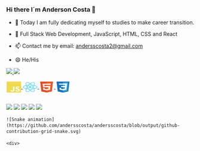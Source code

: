 ### Hi there I´m Anderson Costa 👋


- 🔭 Today I am fully dedicating myself to studies to make career transition.
- 🌱 Full Stack Web Development, JavaScript, HTML, CSS and React

- 📫 Contact me by email: andersscosta2@gmail.com
- 😄 He/His

 <div>
  <a href="https://github.com/andersscosta"> 
  <img height="180em" src="https://github-readme-stats.vercel.app/api?username=andersscosta&show_icons=true&theme=dracula&include_all_commits=true&count_private=true"/>
  <img height="180em" src="https://github-readme-stats.vercel.app/api/top-langs/?username=andersscosta&layout=compact&langs_count=7&theme=dracula"/>
</div>
  
  <div style="display: inline_block"><br>
  <img align="center" alt="Rafa-Js" height="30" width="40" src="https://raw.githubusercontent.com/devicons/devicon/master/icons/javascript/javascript-plain.svg">
  <img align="center" alt="Rafa-React" height="30" width="40" src="https://raw.githubusercontent.com/devicons/devicon/master/icons/react/react-original.svg">
  <img align="center" alt="Rafa-HTML" height="30" width="40" src="https://raw.githubusercontent.com/devicons/devicon/master/icons/html5/html5-original.svg">
  <img align="center" alt="Rafa-CSS" height="30" width="40" src="https://raw.githubusercontent.com/devicons/devicon/master/icons/css3/css3-original.svg">
  
</div>
  
  ## 
  
  <div> 
   <a href="https://instagram.com/andersscosta" target="_blank"><img src="https://img.shields.io/badge/-Instagram-%23E4405F?style=for-the-badge&logo=instagram&logoColor=white" target="_blank"></a>
  <a href = "mailto:andersscosta2@gmail.com"><img src="https://img.shields.io/badge/-Gmail-%23333?style=for-the-badge&logo=gmail&logoColor=white" target="_blank"></a>
  <a href="https://www.linkedin.com/in/anderson-costa-a68a1728/" target="_blank"><img src="https://img.shields.io/badge/-LinkedIn-%230077B5?style=for-the-badge&logo=linkedin&logoColor=white" target="_blank"></a> 
  <a href= "https://www.facebook.com/andersscosta?locale=pt_BR" target="_blank"><img src="https://img.shields.io/badge/Facebook-1877F2?style=for-the-badge&logo=facebook&logoColor=white" target="_blank"></a> 
  <a hrefh= "https://web.whatsapp.com/"  target="_blank"><img src="https://img.shields.io/badge/WhatsApp-25D366?style=for-the-badge&logo=whatsapp&logoColor=white" target="blank"></a> 
    
    ![Snake animation](https://github.com/andersscosta/andersscosta/blob/output/github-contribution-grid-snake.svg)
    
    <div>

